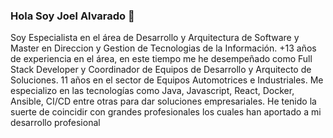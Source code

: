 ### Hola Soy Joel Alvarado 👋

Soy Especialista en el área de Desarrollo y Arquitectura de Software y Master en Direccion y Gestion de Tecnologias de la Información.
+13 años de experiencia en el área, en este tiempo me he desempeñado como Full Stack Developer y Coordinador de Equipos de Desarrollo y Arquitecto de Soluciones.
11 años en el sector de Equipos Automotrices e Industriales.
Me especializo en las tecnologías como Java, Javascript, React, Docker, Ansible, CI/CD  entre otras para dar soluciones empresariales.
He tenido la suerte de coincidir con grandes profesionales los cuales han aportado a mi desarrollo profesional
